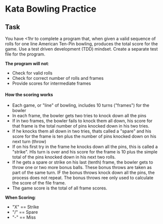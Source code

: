 # Kata Bowling Practice

## Task
You have <1hr to complete a program that, when given a valid sequence of rolls for one line American Ten-Pin bowling, produces the total score for the game. Use a test driven development (TDD) mindset. Create a separate test file for the program. 

**The program will not**:
- Check for valid rolls
- Check for correct number of rolls and frames
- Provide scores for intermediate frames


#### How the scoring works
- Each game, or "line" of bowling, includes 10 turns ("frames") for the bowler
- In each frame, the bowler gets two tries to knock down all the pins 
- If in two frames, the bowler fails to knock them all down, his score for that frame is the total number of pins knocked down in his two tries. 
- If he knocks them all down in two tries, thats called a "spare" and his score for the frame is ten plus the number of pins knocked down on his next turn (throw)
- If on his first try in the frame he knocks down all the pins, this is called a "strike". HIs turn is over and his score for the frame is 10 plus the simple total of the pins knocked down in his next two rolls.
- If he gets a spare or strike on his last (tenth) frame, the bowler gets to throw one or two more bonus balls. These bonus throws are taken as part of the same turn. IF the bonus throws knock down all the pins, the process does not repeat. The bonus throws ree only used to calculate the score of the file frame.
- The game score is the total of all frame scores. 


**When Scoring**:
- "X" == Strike
- "/" == Spare
- "-" == Miss